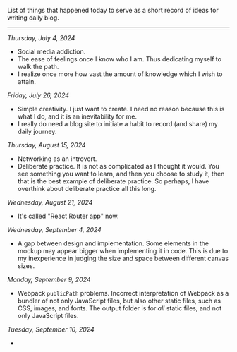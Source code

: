 List of things that happened today to serve as a short record of ideas for writing daily blog.

---

*Thursday, July 4, 2024*

- Social media addiction.
- The ease of feelings once I know who I am. Thus dedicating myself to walk the path.
- I realize once more how vast the amount of knowledge which I wish to attain.

*Friday, July 26, 2024*

- Simple creativity. I just want to create. I need no reason because this is what I do, and it is an inevitability for me.
- I really do need a blog site to initiate a habit to record (and share) my daily journey.

*Thursday, August 15, 2024*

- Networking as an introvert.
- Deliberate practice. It is not as complicated as I thought it would. You see something you want to learn, and then you choose to study it, then that is the best example of deliberate practice. So perhaps, I have overthink about deliberate practice all this long.

*Wednesday, August 21, 2024*

- It's called "React Router app" now.

*Wednesday, September 4, 2024*

- A gap between design and implementation. Some elements in the mockup may appear bigger when implementing it in code. This is due to my inexperience in judging the size and space between different canvas sizes.

*Monday, September 9, 2024*

- Webpack `publicPath` problems. Incorrect interpretation of Webpack as a bundler of not only JavaScript files, but also other static files, such as CSS, images, and fonts. The output folder is for *all* static files, and not only JavaScript files.

*Tuesday, September 10, 2024*

- 
